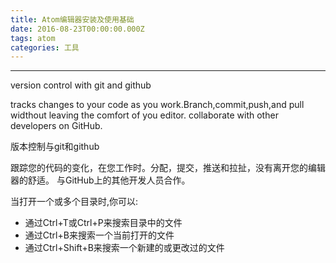 ```yaml
---
title: Atom编辑器安装及使用基础
date: 2016-08-23T00:00:00.000Z
tags: atom
categories: 工具
---
```


--------------------------------------------------------------------------------

<!-- more -->

version control with git and github

tracks changes to your code as you work.Branch,commit,push,and pull widthout leaving the comfort of you editor. collaborate with other developers on GitHub.

版本控制与git和github

跟踪您的代码的变化，在您工作时。分配，提交，推送和拉扯，没有离开您的编辑器的舒适。 与GitHub上的其他开发人员合作。

当打开一个或多个目录时,你可以:
* 通过Ctrl+T或Ctrl+P来搜索目录中的文件
* 通过Ctrl+B来搜索一个当前打开的文件
* 通过Ctrl+Shift+B来搜索一个新建的或更改过的文件
